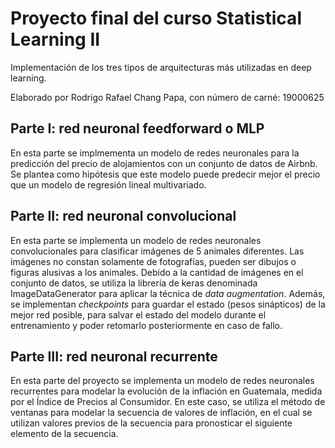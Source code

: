 # Proyecto final del curso Statistical Learning II
Implementación de los tres tipos de arquitecturas más utilizadas en deep learning.

Elaborado por Rodrigo Rafael Chang Papa,
con número de carné: 19000625

## Parte I: red neuronal feedforward o MLP
En esta parte se implmementa un modelo de redes neuronales para la predicción del precio de alojamientos con un conjunto de datos de Airbnb. Se plantea como hipótesis que este modelo puede predecir mejor el precio que un modelo de regresión lineal multivariado.

## Parte II: red neuronal convolucional 
En esta parte se implementa un modelo de redes neuronales convolucionales para clasificar imágenes de 5 animales diferentes. Las imágenes no constan solamente de fotografías, pueden ser dibujos o figuras alusivas a los animales. Debido a la cantidad de imágenes en el conjunto de datos, se utiliza la librería de keras denominada ImageDataGenerator para aplicar la técnica de *data augmentation*. Además, se implementan *checkpoints* para guardar el estado (pesos sinápticos) de la mejor red posible, para salvar el estado del modelo durante el entrenamiento y poder retomarlo posteriormente en caso de fallo.

## Parte III: red neuronal recurrente 
En esta parte del proyecto se implementa un modelo de redes neuronales recurrentes para modelar la evolución de la inflación en Guatemala, medida por el Índice de Precios al Consumidor. En este caso, se utiliza el método de ventanas para modelar la secuencia de valores de inflación, en el cual se utilizan valores previos de la secuencia para pronosticar el siguiente elemento de la secuencia.
